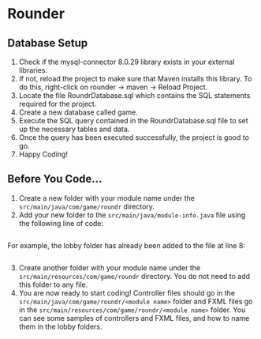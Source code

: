 # Rounder

## Database Setup

1. Check if the mysql-connector 8.0.29 library exists in your external libraries.
2. If not, reload the project to make sure that Maven installs this library. To do this, right-click on rounder -> maven -> Reload Project.
3. Locate the file RoundrDatabase.sql which contains the SQL statements required for the project.
4. Create a new database called game.
5. Execute the SQL query contained in the RoundrDatabase.sql file to set up the necessary tables and data.
6. Once the query has been executed successfully, the project is good to go.
7. Happy Coding!

## Before You Code...

1. Create a new folder with your module name under the `src/main/java/com/game/roundr` directory.
2. Add your new folder to the `src/main/java/module-info.java` file using the following line of code:
```
```
For example, the lobby folder has already been added to the file at line 8:
```
```
3. Create another folder with your module name under the `src/main/resources/com/game/roundr` directory. You do not need to add this folder to any file.
4. You are now ready to start coding! Controller files should go in the `src/main/java/com/game/roundr/<module name>` folder and FXML files go in the
`src/main/resources/com/game/roundr/<module name>` folder. You can see some samples of controllers and FXML files, and how to name them in the lobby folders.